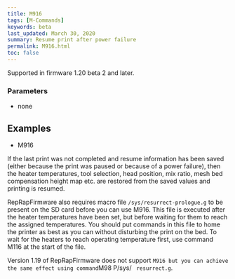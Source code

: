 ```yaml
---
title: M916
tags: [M-Commands] 
keywords: beta 
last_updated: March 30, 2020 
summary: Resume print after power failure 
permalink: M916.html
toc: false 
---
```



Supported in firmware 1.20 beta 2 and later.

### Parameters

* none

## Examples

* M916

If the last print was not completed and resume information has been saved (either because the print was paused or because of a power failure), then the heater temperatures, tool selection, head position, mix ratio, mesh bed compensation height map etc. are restored from the saved values and printing is resumed.

RepRapFirmware also requires macro file `/sys/resurrect-prologue.g` to be present on the SD card before you can use M916. This file is executed after the heater temperatures have been set, but before waiting for them to reach the assigned temperatures. You should put commands in this file to home the printer as best as you can without disturbing the print on the bed. To wait for the heaters to reach operating temperature first, use command M116 at the start of the file.

Version 1.19 of RepRapFirmware does not support ` M916 but you can achieve the same effect using command `M98 P/sys/ ` resurrect.g`.

